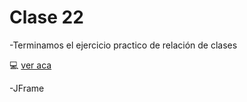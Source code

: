 # Clase 22

-Terminamos el ejercicio practico de relación de clases

:computer: [ver aca](https://github.com/eugenia1984/diploUTNVM-PoloTIC-SiliconMisiones-Java/tree/main/utnvillamaria/clase22/miproyecto)

-JFrame
